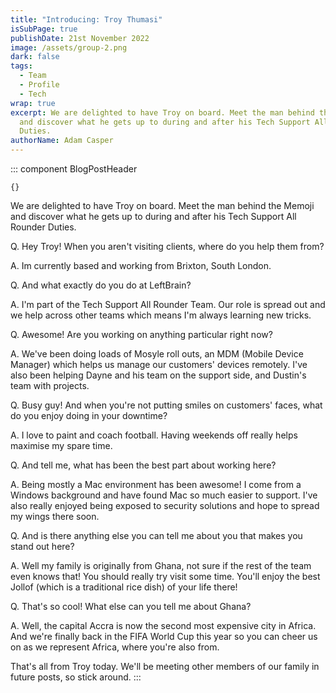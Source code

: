 ```yaml
---
title: "Introducing: Troy Thumasi"
isSubPage: true
publishDate: 21st November 2022
image: /assets/group-2.png
dark: false
tags:
  - Team
  - Profile
  - Tech
wrap: true
excerpt: We are delighted to have Troy on board. Meet the man behind the Memoji
  and discover what he gets up to during and after his Tech Support All Rounder
  Duties.
authorName: Adam Casper
---
```

::: component BlogPostHeader
~~~
{}
~~~
We are delighted to have Troy on board. Meet the man behind the Memoji and discover what he gets up to during and after his Tech Support All Rounder Duties.

Q﻿. Hey Troy! When you aren't visiting clients, where do you help them from?

A﻿. Im currently based and working from Brixton, South London.

Q﻿. And what exactly do you do at LeftBrain?

A﻿. I'm part of the Tech Support All Rounder Team. Our role is spread out and we help across other teams which means I'm always learning new tricks.

Q﻿. Awesome! Are you working on anything particular right now?

A﻿. We've been doing loads of Mosyle roll outs, an MDM (Mobile Device Manager) which helps us manage our customers' devices remotely. I've also been helping Dayne and his team on the support side, and Dustin's team with projects.

Q. Busy guy! And when you're not putting smiles on customers' faces, what do you enjoy doing in your downtime?

A﻿. I love to paint and coach football. Having weekends off really helps maximise my spare time.

Q﻿. And tell me, what has been the best part about working here?

A﻿. Being mostly a Mac environment has been awesome! I come from a Windows background and have found Mac so much easier to support. I've also really enjoyed being exposed to security solutions and hope to spread my wings there soon.

Q﻿. And is there anything else you can tell me about you that makes you stand out here?

A﻿. Well my family is originally from Ghana, not sure if the rest of the team even knows that! You should really try visit some time. You'll enjoy the best Jollof (which is a traditional rice dish) of your life there!

Q. That's so cool! What else can you tell me about Ghana?

A﻿. Well, the capital Accra is now the second most expensive city in Africa. And we're finally back in the FIFA World Cup this year so you can cheer us on as we represent Africa, where you're also from.

T﻿hat's all from Troy today. We'll be meeting other members of our family in future posts, so stick around.
:::